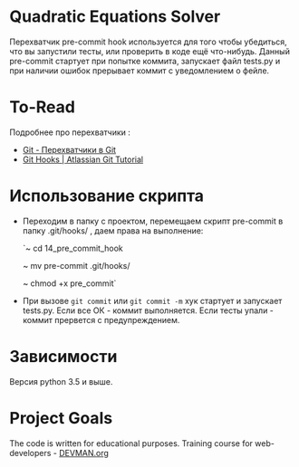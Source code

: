 # Quadratic Equations Solver

Перехватчик pre-commit hook используется для того чтобы убедиться, что вы запустили тесты, или 
проверить в коде ещё что-нибудь.
Данный pre-commit стартует при попытке коммита, запускает файл tests.py и 
при наличии ошибок прерывает коммит с уведомлением о фейле.

# To-Read

Подробнее про перехватчики : 
* [Git - Перехватчики в Git](https://git-scm.com/book/ru/v1/%D0%9D%D0%B0%D1%81%D1%82%D1%80%D0%BE%D0%B9%D0%BA%D0%B0-Git-%D0%9F%D0%B5%D1%80%D0%B5%D1%85%D0%B2%D0%B0%D1%82%D1%87%D0%B8%D0%BA%D0%B8-%D0%B2-Git)
* [Git Hooks | Atlassian Git Tutorial](https://ru.atlassian.com/git/tutorials/git-hooks/)

# Использование скрипта

* Переходим в папку c проектом, перемещаем скрипт pre-commit в папку .git/hooks/ , 
 даем права на выполнение:
    
    
    `~ cd 14_pre_commit_hook
    
    ~ mv pre-commit .git/hooks/
    
    ~ chmod +x pre_commit`

* При вызове `git commit` или `git commit -m` хук стартует и запускает tests.py.
  Если все ОК - коммит выполняется. Если тесты упали - коммит прервется с предупреждением.


# Зависимости 
Версия python 3.5 и выше.

# Project Goals

The code is written for educational purposes. Training course for web-developers - [DEVMAN.org](https://devman.org)
